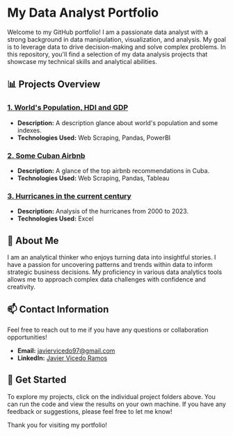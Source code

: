 # My Data Analyst Portfolio  

Welcome to my GitHub portfolio! I am a passionate data analyst with a strong background in data manipulation, visualization, and analysis. My goal is to leverage data to drive decision-making and solve complex problems. In this repository, you'll find a selection of my data analysis projects that showcase my technical skills and analytical abilities.  

## 📊 Projects Overview  

### [1. World's Population, HDI and GDP](https://github.com/jvice2/Data-Analysis-Portfolio/tree/main/1.%20World's%20Population%2C%20HDI%20and%20GDP)
- **Description:** A description glance about world's population and some indexes.  
- **Technologies Used:** Web Scraping, Pandas, PowerBI

### [2. Some Cuban Airbnb](https://github.com/jvice2/Data-Analysis-Portfolio/tree/main/2.%20Some%20Cuban%20Airbnb)
- **Description:** A glance of the top airbnb recommendations in Cuba.
- **Technologies Used:** Web Scraping, Pandas, Tableau

### [3. Hurricanes in the current century](https://github.com/jvice2/Data-Analysis-Portfolio/tree/d207201b596232d1d9924772c25b05a1884ff6cd/3.Hurricanes%20in%20the%20current%20century)
- **Description:** Analysis of the hurricanes from 2000 to 2023.
- **Technologies Used:** Excel  

## 💼 About Me  
I am an analytical thinker who enjoys turning data into insightful stories. I have a passion for uncovering patterns and trends within data to inform strategic business decisions. My proficiency in various data analytics tools allows me to approach complex data challenges with confidence and creativity.  

## 📫 Contact Information  
Feel free to reach out to me if you have any questions or collaboration opportunities!  
- **Email:** javiervicedo97@gmail.com
- **LinkedIn:** [Javier Vicedo Ramos](https://www.linkedin.com/in/javier-vicedo-ramos-0a15a5286)   

## 🚀 Get Started  
To explore my projects, click on the individual project folders above. You can run the code and view the results on your own machine. If you have any feedback or suggestions, please feel free to let me know!  

Thank you for visiting my portfolio!
